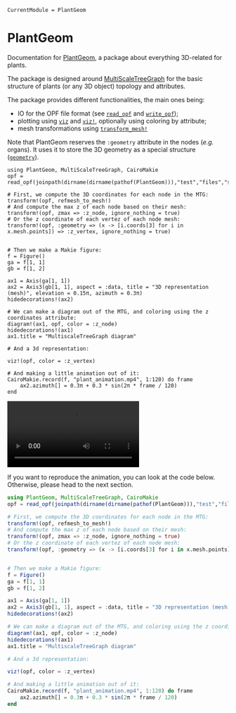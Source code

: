 ```@meta
CurrentModule = PlantGeom
```

# PlantGeom

Documentation for [PlantGeom](https://github.com/VEZY/PlantGeom.jl), a package about everything 3D-related for plants.

The package is designed around [MultiScaleTreeGraph](https://github.com/VEZY/MultiScaleTreeGraph.jl) for the basic structure of plants (or any 3D object) topology and attributes.

The package provides different functionalities, the main ones being:

- IO for the OPF file format (see [`read_opf`](@ref) and [`write_opf`](@ref));
- plotting using [`viz`](@ref) and [`viz!`](@ref), optionally using coloring by attribute;
- mesh transformations using [`transform_mesh!`](@ref)

Note that PlantGeom reserves the `:geometry` attribute in the nodes (*e.g.* organs). It uses it to store the 3D geometry as a special structure ([`geometry`](@ref)).

```@setup animation
using PlantGeom, MultiScaleTreeGraph, CairoMakie
opf = read_opf(joinpath(dirname(dirname(pathof(PlantGeom))),"test","files","simple_plant.opf"))

# First, we compute the 3D coordinates for each node in the MTG:
transform!(opf, refmesh_to_mesh!)
# And compute the max z of each node based on their mesh:
transform!(opf, zmax => :z_node, ignore_nothing = true)
# Or the z coordinate of each vertez of each node mesh:
transform!(opf, :geometry => (x -> [i.coords[3] for i in x.mesh.points]) => :z_vertex, ignore_nothing = true)


# Then we make a Makie figure:
f = Figure()
ga = f[1, 1]
gb = f[1, 2]

ax1 = Axis(ga[1, 1])
ax2 = Axis3(gb[1, 1], aspect = :data, title = "3D representation (mesh)", elevation = 0.15π, azimuth = 0.3π)
hidedecorations!(ax2)

# We can make a diagram out of the MTG, and coloring using the z coordinates attribute:
diagram!(ax1, opf, color = :z_node)
hidedecorations!(ax1)
ax1.title = "MultiscaleTreeGraph diagram"

# And a 3d representation:

viz!(opf, color = :z_vertex)

# And making a little animation out of it:
CairoMakie.record(f, "plant_animation.mp4", 1:120) do frame
    ax2.azimuth[] = 0.3π + 0.3 * sin(2π * frame / 120)
end
```

![](plant_animation.mp4)

If you want to reproduce the animation, you can look at the code below. Otherwise, please head to the next section.

```julia
using PlantGeom, MultiScaleTreeGraph, CairoMakie
opf = read_opf(joinpath(dirname(dirname(pathof(PlantGeom))),"test","files","simple_plant.opf"))

# First, we compute the 3D coordinates for each node in the MTG:
transform!(opf, refmesh_to_mesh!)
# And compute the max z of each node based on their mesh:
transform!(opf, zmax => :z_node, ignore_nothing = true)
# Or the z coordinate of each vertez of each node mesh:
transform!(opf, :geometry => (x -> [i.coords[3] for i in x.mesh.points]) => :z_vertex, ignore_nothing = true)


# Then we make a Makie figure:
f = Figure()
ga = f[1, 1]
gb = f[1, 2]

ax1 = Axis(ga[1, 1])
ax2 = Axis3(gb[1, 1], aspect = :data, title = "3D representation (mesh)", elevation = 0.15π, azimuth = 0.3π)
hidedecorations!(ax2)

# We can make a diagram out of the MTG, and coloring using the z coordinates attribute:
diagram!(ax1, opf, color = :z_node)
hidedecorations!(ax1)
ax1.title = "MultiscaleTreeGraph diagram"

# And a 3d representation:

viz!(opf, color = :z_vertex)

# And making a little animation out of it:
CairoMakie.record(f, "plant_animation.mp4", 1:120) do frame
    ax2.azimuth[] = 0.3π + 0.3 * sin(2π * frame / 120)
end
```
